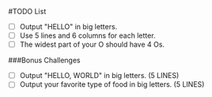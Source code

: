 #TODO List
- [ ] Output "HELLO" in big letters.
- [ ] Use 5 lines and 6 columns for each letter.
- [ ] The widest part of your O should have 4 Os.

###Bonus Challenges
- [ ] Output "HELLO, WORLD" in big letters. (5 LINES)
- [ ] Output your favorite type of food in big letters. (5 LINES)